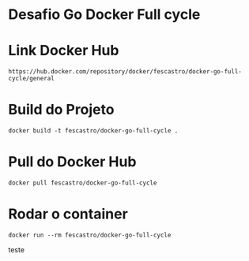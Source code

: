
# Desafio Go Docker Full cycle

# Link Docker Hub
```
https://hub.docker.com/repository/docker/fescastro/docker-go-full-cycle/general
```

# Build do Projeto
```
docker build -t fescastro/docker-go-full-cycle .
```

# Pull do Docker Hub
```
docker pull fescastro/docker-go-full-cycle
```

# Rodar o container
```
docker run --rm fescastro/docker-go-full-cycle
```

teste
